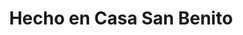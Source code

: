 ---
title: "Hecho en Casa San Benito"
url: /colonia-san-benito/hecho-en-casa-san-benito/
shop: regalo
---